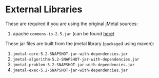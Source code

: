 External Libraries
==================

These are required if you are using the original jMetal sources:

1. apache `commons-io-2.5.jar` (can be found [here](http://commons.apache.org/proper/commons-io/))

These jar files are built from the jmetal library (`package`d using maven):

1. `jmetal-core-5.2-SNAPSHOT-jar-with-dependencies.jar`
2. `jmetal-algorithm-5.2-SNAPSHOT-jar-with-dependencies.jar`
3. `jmetal-problem-5.2-SNAPSHOT-jar-with-dependencies.jar`
4. `jmetal-exec-5.2-SNAPSHOT-jar-with-dependencies.jar`
